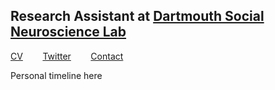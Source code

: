 ## Research Assistant at [Dartmouth Social Neuroscience Lab](http://www.dartmouth-socialneurolab.com)
[CV](https://drive.google.com/file/d/1re4ELCf2sCyWzUF3h9sbAehXcIgBKgx4/view?usp=sharing)&nbsp;&nbsp;&nbsp;&nbsp;&nbsp;&nbsp;&nbsp;&nbsp;[Twitter](https://twitter.com/SiddhantIyer6)&nbsp;&nbsp;&nbsp;&nbsp;&nbsp;&nbsp;&nbsp;&nbsp;[Contact](mailto:siddhant.kumar.iyer@gmail.com)  

Personal timeline here
